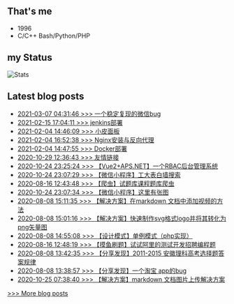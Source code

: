 
## That's me
* 1996
* C/C++ Bash/Python/PHP
## my Status
![Stats](https://github-readme-stats.vercel.app/api?username=uasier)

## Latest blog posts
- [2021-03-07 04:31:46 >>> 一个稳定复现的微信bug](https://www.yuque.com/uasier/blog/ryzw08)
- [2021-02-15 17:04:11 >>> jenkins部署](https://www.yuque.com/uasier/blog/mrmhhi)
- [2021-02-04 14:46:09 >>> 小皮面板](https://www.yuque.com/uasier/blog/mhx5dm)
- [2021-02-04 16:52:38 >>> Nginx安装与反向代理](https://www.yuque.com/uasier/blog/ltdzxq)
- [2021-02-04 14:47:55 >>> Docker部署](https://www.yuque.com/uasier/blog/xnudix)
- [2020-10-29 12:36:43 >>> 友情链接](https://www.yuque.com/uasier/blog/upfmwc)
- [2020-10-24 23:25:24 >>> 【Vue2+APS.NET】一个RBAC后台管理系统](https://www.yuque.com/uasier/blog/cgghky)
- [2020-10-24 23:07:29 >>> 【微信小程序】工大表白墙搜索](https://www.yuque.com/uasier/blog/ulahg9)
- [2020-08-16 12:43:48 >>> 【爬虫】试题库课程题库爬虫](https://www.yuque.com/uasier/blog/xvnfw4)
- [2020-10-24 23:07:34 >>> 【微信小程序】这里有张图](https://www.yuque.com/uasier/blog/yycvdh)
- [2020-08-08 15:11:35 >>> 【解决方案】在markdown 文档中添加视频的方法](https://www.yuque.com/uasier/blog/pvsvgo)
- [2020-08-08 15:01:16 >>> 【解决方案】快速制作svg格式logo并将其转化为png矢量图](https://www.yuque.com/uasier/blog/mp1b3t)
- [2020-08-08 14:55:08 >>> 【设计模式】单例模式（php实现）](https://www.yuque.com/uasier/blog/cyti8t)
- [2020-08-16 12:48:19 >>> 【摸鱼刷题】试试阿里的测试开发招聘编程题](https://www.yuque.com/uasier/blog/mx4vpi)
- [2020-08-08 13:42:35 >>> 【分享发现】2011-2015 安徽理科高考选择题答案规律](https://www.yuque.com/uasier/blog/agpfqb)
- [2020-08-08 13:38:57 >>> 【分享发现】一个淘宝 app的bug](https://www.yuque.com/uasier/blog/lzl405)
- [2020-10-25 07:38:40 >>> 【解决方案】markdown 文档图片上传解决方案](https://www.yuque.com/uasier/blog/uzyg73)

[>>> More blog posts](https://www.yuque.com/uasier/blog)
